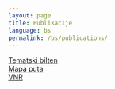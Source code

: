 ```yaml
---
layout: page
title: Publikacije
language: bs
permalink: /bs/publications/
---
```


<a href="http://bhas.gov.ba/data/Publikacije/Bilteni/2019/SDG_00_2018_TB_0_BS.pdf" target="_blank">Tematski bilten</a><br>
<a href="http://bhas.gov.ba/data/Publikacije/Metodologije/SDG_00_2020_MD_0_BS.pdf" target="_blank">Mapa puta</a><br>
<a href="http://bhas.gov.ba/data/Publikacije/Metodologije/SDG_00_2019_MD_0_BS.pdf" target="_blank">VNR</a><br>
